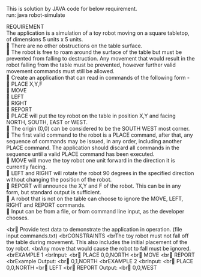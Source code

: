 This is solution by JAVA code for below requirement.
<br>run:
java robot-simulate

REQUIREMENT<br>
The application is a simulation of a toy robot moving on a square tabletop, of dimensions 5 units x 5
units.
<br> There are no other obstructions on the table surface.
<br> The robot is free to roam around the surface of the table but must be prevented from falling to
destruction. Any movement that would result in the robot falling from the table must be prevented,
however further valid movement commands must still be allowed.
<br> Create an application that can read in commands of the following form -
<br> PLACE X,Y,F
<br> MOVE
<br> LEFT
<br> RIGHT
<br> REPORT
<br> PLACE will put the toy robot on the table in position X,Y and facing NORTH, SOUTH, EAST or WEST.
<br> The origin (0,0) can be considered to be the SOUTH WEST most corner.
<br> The first valid command to the robot is a PLACE command, after that, any sequence of commands may
be issued, in any order, including another PLACE command. The application should discard all
commands in the sequence until a valid PLACE command has been executed.
<br> MOVE will move the toy robot one unit forward in the direction it is currently facing.
<br> LEFT and RIGHT will rotate the robot 90 degrees in the specified direction without changing the position
of the robot.
<br> REPORT will announce the X,Y and F of the robot. This can be in any form, but standard output is
sufficient.
<br> A robot that is not on the table can choose to ignore the MOVE, LEFT, RIGHT and REPORT commands.
<br> Input can be from a file, or from command line input, as the developer chooses. 

<br Provide test data to demonstrate the application in operation. (file input commands.txt)
<brCONSTRAINTS
<brThe toy robot must not fall off the table during movement. This also includes the initial placement of the toy
robot.
<brAny move that would cause the robot to fall must be ignored.
<brEXAMPLE 1
<brInput:
<br PLACE 0,0,NORTH
<br MOVE
<br REPORT
<brExample Output:
<br 0,1,NORTH
<brEXAMPLE 2
<brInput:
<br PLACE 0,0,NORTH
<br LEFT
<br REPORT
Output:
<br 0,0,WEST
